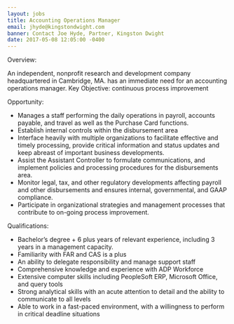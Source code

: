 ```yaml
---
layout: jobs
title: Accounting Operations Manager
email: jhyde@kingstondwight.com
banner: Contact Joe Hyde, Partner, Kingston Dwight
date: 2017-05-08 12:05:00 -0400
---
```



Overview:

An independent, nonprofit research and development company headquartered in Cambridge, MA. has an immediate need for an accounting operations manager. Key Objective:  continuous process improvement

Opportunity:

* Manages a staff performing the daily operations in payroll, accounts payable, and travel  as well as the Purchase Card functions.
* Establish internal controls within the disbursement area
* Interface heavily with multiple organizations to facilitate effective and timely processing, provide critical information and status updates and keep abreast of important business developments.
* Assist the Assistant Controller to formulate communications, and implement policies and processing procedures for the disbursements area.
* Monitor legal, tax, and other regulatory developments affecting payroll and other disbursements and ensures internal, governmental, and GAAP compliance.
* Participate in organizational strategies and management processes that contribute to on-going process improvement.

Qualifications:

* Bachelor’s degree + 6 plus years of relevant experience, including 3 years in a management capacity.
* Familiarity with FAR and CAS is a plus
* An ability to delegate responsibility and manage support staff
* Comprehensive knowledge and experience with ADP Workforce
* Extensive computer skills including PeopleSoft ERP, Microsoft Office, and query tools
* Strong analytical skills with an acute attention to detail and the ability to communicate to all levels
* Able to work in a fast-paced environment, with a willingness to perform in critical deadline situations

